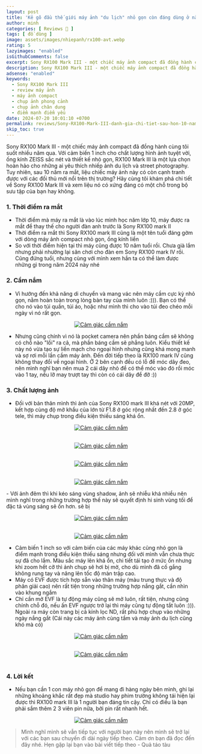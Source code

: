 ```yaml
---
layout: post
title: 'Kẻ gõ đầu thế giới máy ảnh "du lịch" nhỏ gọn còn đáng dùng ở năm 2024: Sony RX100 mark III'
author: minh
categories: [ Reviews 📝 ]
tags: [ đồ dùng ]
image: assets/images/nhiepanh/rx100-avt.webp
rating: 5
lazyimages: "enabled"
isGithubComments: false
excerpt: Sony RX100 Mark III - một chiếc máy ảnh compact đã đồng hành cùng tôi suốt nhiều năm qua. Với cảm biến 1 inch cho chất lượng hình ảnh tuyệt vời, ống kính ZEISS sắc nét và thiết kế nhỏ gọn, RX100 Mark III là một lựa chọn hoàn hảo cho những ai yêu thích nhiếp ảnh du lịch và street photography. Tuy nhiên, sau 10 năm ra mắt, liệu chiếc máy ảnh này có còn cạnh tranh được với các đối thủ mới nổi trên thị trường? Hãy cùng tôi khám phá chi tiết về Sony RX100 Mark III và xem liệu nó có xứng đáng có một chỗ trong bộ sưu tập của bạn hay không.
description: Sony RX100 Mark III - một chiếc máy ảnh compact đã đồng hành cùng tôi suốt nhiều năm qua. Với cảm biến 1 inch cho chất lượng hình ảnh tuyệt vời, ống kính ZEISS sắc nét và thiết kế nhỏ gọn, RX100 Mark III là một lựa chọn hoàn hảo cho những ai yêu thích nhiếp ảnh du lịch và street photography. Tuy nhiên, sau 10 năm ra mắt, liệu chiếc máy ảnh này có còn cạnh tranh được với các đối thủ mới nổi trên thị trường? Hãy cùng tôi khám phá chi tiết về Sony RX100 Mark III và xem liệu nó có xứng đáng có một chỗ trong bộ sưu tập của bạn hay không.
adsense: "enabled"
keywords:
  - Sony RX100 Mark III
  - review máy ảnh
  - máy ảnh compact
  - chụp ảnh phong cảnh
  - chụp ảnh chân dung
  - điểm mạnh điểm yếu
date: 2024-07-20 10:01:10 +0700
permalink: reviews/Sony-RX100-Mark-III-danh-gia-chi-tiet-sau-hon-10-nam-ra-mat
skip_toc: true
---
```


Sony RX100 Mark III - một chiếc máy ảnh compact đã đồng hành cùng tôi suốt nhiều năm qua. Với cảm biến 1 inch cho chất lượng hình ảnh tuyệt vời, ống kính ZEISS sắc nét và thiết kế nhỏ gọn, RX100 Mark III là một lựa chọn hoàn hảo cho những ai yêu thích nhiếp ảnh du lịch và street photography. Tuy nhiên, sau 10 năm ra mắt, liệu chiếc máy ảnh này có còn cạnh tranh được với các đối thủ mới nổi trên thị trường? Hãy cùng tôi khám phá chi tiết về Sony RX100 Mark III và xem liệu nó có xứng đáng có một chỗ trong bộ sưu tập của bạn hay không.

### 1\. Thời điểm ra mắt

*   Thời điểm mà máy ra mắt là vào lúc mình học năm lớp 10, máy được ra mắt để thay thế cho người đàn anh trước là Sony RX100 mark II
*   Thời điểm ra mắt thì Sony RX100 mark III cũng là một tên tuổi đáng gờm với dòng máy ảnh compact nhỏ gọn, ống kính liền
*   So với thời điểm hiện tại thì máy cũng được 10 năm tuổi rồi. Chưa già lắm nhưng phải nhường lại sân  chơi cho đàn em Sony RX100 mark IV rồi. Cũng đứng tuổi, nhưng cùng với mình xem hắn ta có thể làm được những gì trong năm 2024 này nhé

### 2\. Cầm nắm

*   Vì hướng đến khả năng di chuyển và mang vác nên máy cầm cực kỳ nhỏ gọn, nằm hoàn toàn trong lòng bàn tay của mình luôn :))). Bạn có thể cho nó vào túi quần, túi áo, hoặc như mình thì cho vào túi đeo chéo mỗi ngày vì nó rất gọn.

<div class="content" style="text-align:center; ">
<a href="https://i.imgur.com/wU3VuEz"><img loading="lazy" src="https://i.imgur.com/wU3VuEz.jpeg" title="Cảm giác cầm nắm rx100 mark iii" alt="Cảm giác cầm nắm"></a></div>

*   Nhưng cũng chính vì nó là pocket camera nên phần báng cầm sẽ không có chỗ nào "lồi" ra cả, mà phần báng cầm sẽ phẳng luôn. Kiểu thiết kế này nó vừa tạo sự liền mạch cho ngoại hình nhưng cũng khá mong manh và sợ rơi mỗi lần cầm máy ảnh. Đến đời tiếp theo là RX100 mark IV cũng không thay đổi về ngoại hình. Ở 2 bên cạnh đều có lỗ để móc dây đeo, nên mình nghĩ bạn nên mua 2 cái dây nhỏ để có thể móc vào đó rồi móc vào 1 tay, nếu lỡ may trượt tay thì còn có cái dây để đỡ :))

### 3\. Chất lượng ảnh

- Đối với bản thân mình thì ảnh của Sony RX100 mark III khá nét với 20MP, kết hợp cùng độ mở khẩu của lớn
từ F1.8 ở góc rộng nhất đến 2.8 ở góc tele, thì máy chụp trong điều kiện thiếu sáng khá ổn.

<div class="content" style="text-align:center; ">
<a href="https://i.imgur.com/UZaOGtz"><img loading="lazy" src="https://i.imgur.com/UZaOGtz.jpeg" title="Cảm giác cầm nắm rx100 mark iii" alt="Cảm giác cầm nắm"></a><p></p><br><a href="https://i.imgur.com/i0ExDl2"><img loading="lazy" src="https://i.imgur.com/i0ExDl2.jpeg" title="Cảm giác cầm nắm rx100 mark iii" alt="Cảm giác cầm nắm"></a><p></p><br><a href="https://i.imgur.com/xprKps1"><img loading="lazy" src="https://i.imgur.com/xprKps1.jpeg" title="Cảm giác cầm nắm rx100 mark iii" alt="Cảm giác cầm nắm"></a><p></p><br><a href="https://i.imgur.com/HO3FITt"><img loading="lazy" src="https://i.imgur.com/HO3FITt.jpeg" title="Cảm giác cầm nắm rx100 mark iii" alt="Cảm giác cầm nắm"></a></div>

\- Với ảnh đêm thì khi kéo sáng vùng shadow, ảnh sẽ nhiễu khá nhiều nên mình nghĩ trong những trường hợp
thế này sẽ quyết định hi sinh vùng tối để đặc tả vùng sáng sẽ ổn hơn.
sẽ bị

<div class="content" style="text-align:center; ">
<a href="https://i.imgur.com/9Kpg4IU"><img loading="lazy" src="https://i.imgur.com/9Kpg4IU.jpeg" title="Cảm giác cầm nắm rx100 mark iii" alt="Cảm giác cầm nắm"></a><p></p><br><a href="https://i.imgur.com/VPyHP57"><img loading="lazy" src="https://i.imgur.com/VPyHP57.jpeg" title="Cảm giác cầm nắm rx100 mark iii" alt="Cảm giác cầm nắm"></a></div>

- Cảm biến 1 inch so với cảm biến của các máy khác cũng nhỏ gọn là điểm mạnh trong điều kiện thiếu sáng
nhưng đối với mình vẫn chưa thực sự đã cho lắm. Màu sắc máy lên khá ổn, chi tiết tái tạo ở mức ổn
nhưng khi zoom hết cỡ thì ảnh chụp sẽ hơi bị mờ, cho dù mình đã cố gắng không rung tay và nâng lên
tốc độ màn trập cao.
- Máy có EVF được tích hợp sẵn vào thân máy (màu trung thực và độ phân giải cao) nên rất tiện trong những trường hợp nắng gắt, cần nhìn vào khung ngắm
- Chỉ cần mở EVF là tự động máy cũng sẽ mở luôn, rất tiện, nhưng cũng chính chỗ đó, nếu ấn EVF ngược
trở lại thì máy cũng tự động tắt luôn :))). Ngoài ra máy còn trang bị cả kính lọc ND, rất phù hợp chụp
vào những ngày nắng gắt (Cái này các máy ảnh cùng tầm và máy ảnh du lịch cũng khó mà có)

<div class="content" style="text-align:center; ">
<a href="https://i.imgur.com/R0HWdyS"><img loading="lazy" src="https://i.imgur.com/R0HWdyS.jpeg" title="Cảm giác cầm nắm rx100 mark iii" alt="Cảm giác cầm nắm"></a><p></p><br><a href="https://i.imgur.com/GojSwen"><img loading="lazy" src="https://i.imgur.com/GojSwen.jpeg" title="Cảm giác cầm nắm rx100 mark iii" alt="Cảm giác cầm nắm"></a></div><br>

### 4\. Lời kết

- Nếu bạn cần 1 con máy nhỏ gọn để mang đi hàng ngày bên mình, ghi lại những khoảng khắc rất đẹp mà studio hay phim trường
không tái hiện lại được thì RX100 mark III là 1 người bạn đáng tin cậy. Chỉ có điều là bạn phải sắm thêm 2 3 viên pin
nữa, bởi pin rất nhanh hết.

<div class="content" style="text-align:center; ">
<a href="https://i.imgur.com/rYONhEc"><img loading="lazy" src="https://i.imgur.com/rYONhEc.jpeg" title="Cảm giác cầm nắm rx100 mark iii" alt="Cảm giác cầm nắm"></a></div>

> Mình nghĩ mình sẽ vẫn tiếp tục với người bạn này nên mình sẽ trở lại với các bạn sau chuyến đi dài ngày tiếp theo. Cảm ơn bạn đã đọc đến đây nhé. Hẹn gặp lại bạn vào bài viết tiếp theo - Quả táo tàu
